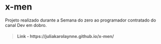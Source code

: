 # x-men
 Projeto realizado durante a Semana do zero ao programador contratado do canal Dev em dobro.

> <h4>Link - https://juliakarolaynne.github.io/x-men/</h4>


